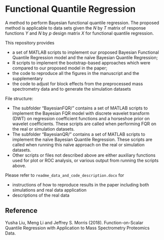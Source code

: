 # Functional Quantile Regression

A method to perform Bayesian functional quantile regression. The proposed method is applicable to data sets given the _N_ by _T_ matrix of response functions _Y_ and _N_ by _p_ design matrix _X_ for functional quantile regression. 

This repository provides 
- a set of MATLAB scripts to implement our proposed Bayesian Functional Quantile Regression model and the naïve Bayesian Quantile Regression; 
- R scripts to implement the bootstrap-based approaches which were compared to our proposed model in the paper; 
- the code to reproduce all the figures in the manuscript and the supplementary
- the code to adjust for block effects from the preprocessed mass spectrometry data and to generate the simulation datasets

File structure: 
- The subfolder “BayesianFQR/” contains a set of MATLAB scripts to implement the Bayesian FQR model with discrete wavelet transform (DWT) on regression coefficient functions and a horseshoe prior on wavelet coefficients. These scripts are called when performing FQR on the real or simulation datasets.
- The subfolder “BayesianQR/” contains a set of MATLAB scripts to implement the naïve Bayesian Quantile Regression. These scripts are called when running this naïve approach on the real or simulation datasets.
- Other scripts or files not described above are either auxiliary functions used for plot or ROC analysis, or various output from running the scripts above.


Please refer to ```readme_data_and_code_description.docx``` for 
- instructions of how to reproduce results in the paper including both simulations and real data application 
- descriptions of the real data 

## Reference

Yusha Liu, Meng Li and Jeffrey S. Morris (2018). Function-on-Scalar Quantile Regression with Application to Mass Spectrometry Proteomics Data. 
